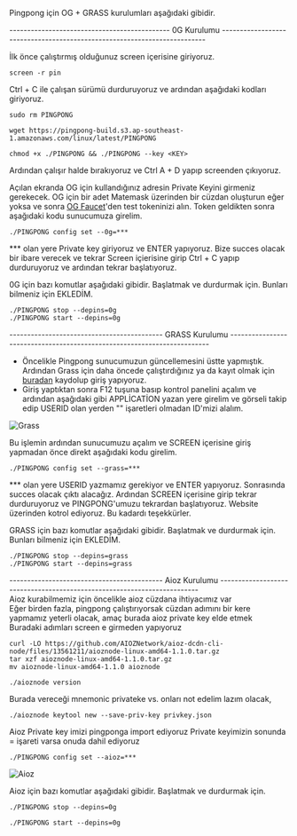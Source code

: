 Pingpong için OG + GRASS kurulumları aşağıdaki gibidir.

--------------------------------------------- 0G Kurulumu -------------------------------------------------------------------------

İlk önce çalıştırmış olduğunuz screen içerisine giriyoruz.
```console
screen -r pin
```

Ctrl + C ile çalışan sürümü durduruyoruz ve ardından aşağıdaki kodları giriyoruz.
```console
sudo rm PINGPONG

wget https://pingpong-build.s3.ap-southeast-1.amazonaws.com/linux/latest/PINGPONG

chmod +x ./PINGPONG && ./PINGPONG --key <KEY>
```
Ardından çalışır halde bırakıyoruz ve Ctrl A + D  yapıp screenden çıkıyoruz.

Açılan ekranda OG için kullandığınız adresin Private Keyini girmeniz gerekecek. OG için bir adet Matemask üzerinden bir cüzdan oluşturun eğer yoksa ve sonra [OG Faucet](https://faucet.0g.ai/)'den test tokeninizi alın. Token geldikten sonra aşağıdaki kodu sunucumuza girelim.
```console
./PINGPONG config set --0g=***
```
*** olan yere Private key giriyoruz ve ENTER yapıyoruz. Bize succes olacak bir ibare verecek ve tekrar Screen içierisine girip Ctrl + C yapıp durduruyoruz ve ardından tekrar başlatıyoruz.

0G için bazı komutlar aşağıdaki gibidir. Başlatmak ve durdurmak için. Bunları bilmeniz için EKLEDİM.
```console
./PINGPONG stop --depins=0g
./PINGPONG start --depins=0g
```


------------------------------------------- GRASS Kurulumu ------------------------------------------------------------------------

- Öncelikle Pingpong sunucumuzun güncellemesini üstte yapmıştık. Ardından Grass için daha öncede çalıştırdığınız ya da kayıt olmak için [buradan](https://app.getgrass.io/register/?referralCode=SPXaO1HbZhr9DPP) kaydolup giriş yapıyoruz.
- Giriş yaptıktan sonra F12 tuşuna basıp kontrol panelini açalım ve ardından aşağıdaki gibi APPLİCATİON yazan yere girelim ve görseli takip edip USERID olan yerden "" işaretleri olmadan ID'mizi alalım.

![Grass](https://docs.pingpong.build/~gitbook/image?url=https%3A%2F%2F4218866956-files.gitbook.io%2F%7E%2Ffiles%2Fv0%2Fb%2Fgitbook-x-prod.appspot.com%2Fo%2Fspaces%252FL3pmMG28FGN0WFBuuVhL%252Fuploads%252FbNcVe180xJSDRXk3dexe%252FGroup%25201912056010.png%3Falt%3Dmedia%26token%3D2f8745c1-7546-4374-ad13-40a8516f5781&width=768&dpr=1&quality=100&sign=bc8bd63c&sv=1)


Bu işlemin ardından sunucumuzu açalım ve SCREEN içerisine giriş yapmadan önce direkt aşağıdaki kodu girelim.
```console
./PINGPONG config set --grass=***
```
*** olan yere USERID yazmamız gerekiyor ve ENTER yapıyoruz. Sonrasında succes olacak çıktı alacağız. Ardından SCREEN içerisine girip tekrar durduruyoruz ve PINGPONG'umuzu tekrardan başlatıyoruz. Website üzerinden kotrol ediyoruz. Bu kadardı teşekkürler.

GRASS için bazı komutlar aşağıdaki gibidir. Başlatmak ve durdurmak için. Bunları bilmeniz için EKLEDİM.
```console
./PINGPONG stop --depins=grass
./PINGPONG start --depins=grass
```

------------------------------------------- Aioz Kurulumu ------------------------------------------------------------------------
<br>Aioz kurabilmemiz için öncelikle aioz cüzdana ihtiyacımız var
<br>Eğer birden fazla, pingpong çalıştırıyorsak cüzdan adımını bir kere yapmamız yeterli olacak, amaç burada aioz private key elde etmek
<br>Buradaki adımları screen e girmeden yapıyoruz
```console
curl -LO https://github.com/AIOZNetwork/aioz-dcdn-cli-node/files/13561211/aioznode-linux-amd64-1.1.0.tar.gz
tar xzf aioznode-linux-amd64-1.1.0.tar.gz
mv aioznode-linux-amd64-1.1.0 aioznode
```

```console
./aioznode version
```

Burada vereceği mnemonic privateke vs. onları not edelim lazım olacak,
```console
./aioznode keytool new --save-priv-key privkey.json
```
Aioz Private key imizi pingponga import ediyoruz
Private keyimizin sonunda = işareti varsa onuda dahil ediyoruz 
```console
./PINGPONG config set --aioz=***
```

![Aioz](https://docs.pingpong.build/~gitbook/image?url=https%3A%2F%2F4218866956-files.gitbook.io%2F%7E%2Ffiles%2Fv0%2Fb%2Fgitbook-x-prod.appspot.com%2Fo%2Fspaces%252FL3pmMG28FGN0WFBuuVhL%252Fuploads%252FC53lyDIe0ZCR6HEgSDoL%252FGroup%25201912056007%2520%281%29.png%3Falt%3Dmedia%26token%3Dd3aa4135-7d3d-4985-bac8-71e719623878&width=768&dpr=4&quality=100&sign=bd784b2b&sv=1)

Aioz için bazı komutlar aşağıdaki gibidir. Başlatmak ve durdurmak için.
```console
./PINGPONG stop --depins=0g
```
```console
./PINGPONG start --depins=0g
```

